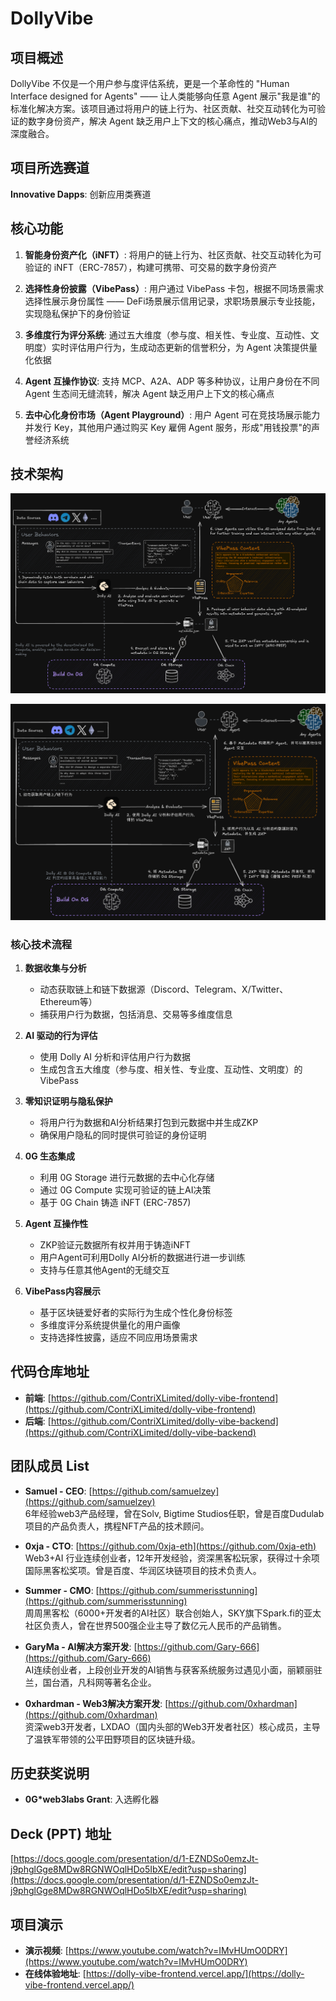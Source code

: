 # DollyVibe

## 项目概述

DollyVibe 不仅是一个用户参与度评估系统，更是一个革命性的 "Human Interface designed for Agents" —— 让人类能够向任意 Agent 展示"我是谁"的标准化解决方案。该项目通过将用户的链上行为、社区贡献、社交互动转化为可验证的数字身份资产，解决 Agent 缺乏用户上下文的核心痛点，推动Web3与AI的深度融合。

## 项目所选赛道

**Innovative Dapps**: 创新应用类赛道

## 核心功能

1. **智能身份资产化（iNFT）**: 将用户的链上行为、社区贡献、社交互动转化为可验证的 iNFT（ERC-7857），构建可携带、可交易的数字身份资产

2. **选择性身份披露（VibePass）**: 用户通过 VibePass 卡包，根据不同场景需求选择性展示身份属性 —— DeFi场景展示信用记录，求职场景展示专业技能，实现隐私保护下的身份验证

3. **多维度行为评分系统**: 通过五大维度（参与度、相关性、专业度、互动性、文明度）实时评估用户行为，生成动态更新的信誉积分，为 Agent 决策提供量化依据

4. **Agent 互操作协议**: 支持 MCP、A2A、ADP 等多种协议，让用户身份在不同 Agent 生态间无缝流转，解决 Agent 缺乏用户上下文的核心痛点

5. **去中心化身份市场（Agent Playground）**: 用户 Agent 可在竞技场展示能力并发行 Key，其他用户通过购买 Key 雇佣 Agent 服务，形成"用钱投票"的声誉经济系统

## 技术架构

![Technical Architecture](./img/technical-architecture.png)

![技术架构图](./img/technical-architecture-cn.png)

### 核心技术流程

1. **数据收集与分析**
   - 动态获取链上和链下数据源（Discord、Telegram、X/Twitter、Ethereum等）
   - 捕获用户行为数据，包括消息、交易等多维度信息

2. **AI 驱动的行为评估**
   - 使用 Dolly AI 分析和评估用户行为数据
   - 生成包含五大维度（参与度、相关性、专业度、互动性、文明度）的 VibePass

3. **零知识证明与隐私保护**
   - 将用户行为数据和AI分析结果打包到元数据中并生成ZKP
   - 确保用户隐私的同时提供可验证的身份证明

4. **0G 生态集成**
   - 利用 0G Storage 进行元数据的去中心化存储
   - 通过 0G Compute 实现可验证的链上AI决策
   - 基于 0G Chain 铸造 iNFT (ERC-7857)

5. **Agent 互操作性**
   - ZKP验证元数据所有权并用于铸造iNFT
   - 用户Agent可利用Dolly AI分析的数据进行进一步训练
   - 支持与任意其他Agent的无缝交互

6. **VibePass内容展示**
   - 基于区块链爱好者的实际行为生成个性化身份标签
   - 多维度评分系统提供量化的用户画像
   - 支持选择性披露，适应不同应用场景需求

## 代码仓库地址

- **前端**: [https://github.com/ContriXLimited/dolly-vibe-frontend](https://github.com/ContriXLimited/dolly-vibe-frontend)
- **后端**: [https://github.com/ContriXLimited/dolly-vibe-backend](https://github.com/ContriXLimited/dolly-vibe-backend)

## 团队成员 List

- **Samuel - CEO**: [https://github.com/samuelzey](https://github.com/samuelzey)  
  6年经验web3产品经理，曾在Solv, Bigtime Studios任职，曾是百度Dudulab项目的产品负责人，携程NFT产品的技术顾问。

- **0xja - CTO**: [https://github.com/0xja-eth](https://github.com/0xja-eth)  
  Web3+AI 行业连续创业者，12年开发经验，资深黑客松玩家，获得过十余项国际黑客松奖项。曾是百度、华润区块链项目的技术负责人。

- **Summer - CMO**: [https://github.com/summerisstunning](https://github.com/summerisstunning)  
  周周黑客松（6000+开发者的AI社区）联合创始人，SKY旗下Spark.fi的亚太社区负责人，曾在世界500强企业主导了数亿元人民币的产品销售。

- **GaryMa - AI解决方案开发**: [https://github.com/Gary-666](https://github.com/Gary-666)  
  AI连续创业者，上段创业开发的AI销售与获客系统服务过遇见小面，丽颖丽驻兰，国台酒，凡科网等著名企业。

- **0xhardman - Web3解决方案开发**: [https://github.com/0xhardman](https://github.com/0xhardman)  
  资深web3开发者，LXDAO（国内头部的Web3开发者社区）核心成员，主导了温铁军带领的公平田野项目的区块链升级。

## 历史获奖说明

- **0G*web3labs Grant**: 入选孵化器

## Deck (PPT) 地址

[https://docs.google.com/presentation/d/1-EZNDSo0emzJt-j9phglGge8MDw8RGNWOqlHDo5IbXE/edit?usp=sharing](https://docs.google.com/presentation/d/1-EZNDSo0emzJt-j9phglGge8MDw8RGNWOqlHDo5IbXE/edit?usp=sharing)

## 项目演示

- **演示视频**: [https://www.youtube.com/watch?v=IMvHUmO0DRY](https://www.youtube.com/watch?v=IMvHUmO0DRY)
- **在线体验地址**: [https://dolly-vibe-frontend.vercel.app/](https://dolly-vibe-frontend.vercel.app/)